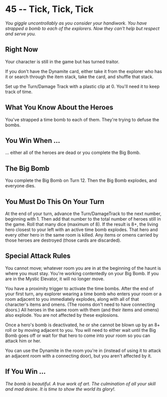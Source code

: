 # 45 -- Tick, Tick, Tick

_You giggle uncontrollably as you consider your handiwork. You have strapped a bomb to each of the explorers. Now they can't help but respect and serve you._

## Right Now

Your character is still in the game but has turned traitor.

If you don't have the Dynamite card, either take it from the explorer who has it or search through the item stack, take the card, and shuffle that stack.

Set up the Turn/Damage Track with a plastic clip at 0. You'll need it to keep track of time.

## What You Know About the Heroes

You've strapped a time bomb to each of them. They're trying to defuse the bombs.

## You Win When ...

... either all of the heroes are dead or you complete the Big Bomb.

## The Big Bomb

You complete the Big Bomb on Turn 12. Then the Big Bomb explodes, and everyone dies.

## You Must Do This On Your Turn

At the end of your turn, advance the Turn/DamageTrack to the next number, beginning with 1. Then add that number to the total number of heroes still in the game. Roll that many dice (maximum of 8). If the result is 8+, the living hero closest to your left with an active time bomb explodes. That hero and every other hero in the same room is killed. Any items or omens carried by those heroes are destroyed (those cards are discarded).

## Special Attack Rules

You cannot move; whatever room you are in at the beginning of the haunt is where you must stay. You're working contentedly on your Big Bomb. If you are in the Mystic Elevator, it will no longer move.

You have a proximity trigger to activate the time bombs. After the end of your first turn, any explorer wearing a time bomb who enters your room or a room adjacent to you immediately explodes, along with all of that character's items and omens. (The rooms don't need to have connecting doors.) All heroes in the same room with them (and their items and omens) also explode. You are not affected by these explosions.

Once a hero's bomb is deactivated, he or she cannot be blown up by an 8+ roll or by moving adjacent to you. You will need to either wait until the Big Bomb goes off or wait for that hero to come into your room so you can attack him or her.

You can use the Dynamite in the room you're in (instead of using it to attack an adjacent room with a connecting door), but you aren't affected by it.

## If You Win ...

_The bomb is beautiful. A true work of art. The culmination of all your skill and mad desire. It is time to show the world its glory!._